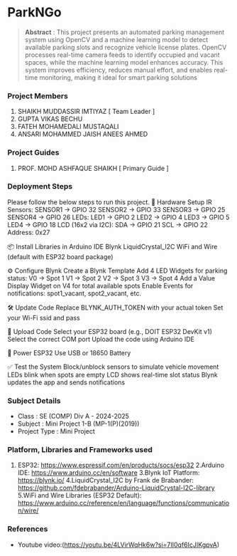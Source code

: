 # ParkNGo

> **Abstract** : This project presents an automated parking management system using OpenCV and a machine learning model to detect available parking slots and recognize vehicle license plates. OpenCV processes real-time camera feeds to identify occupied and vacant spaces, while the machine learning model enhances accuracy. This system improves efficiency, reduces manual effort, and enables real-time monitoring, making it ideal for smart parking solutions

### Project Members
1. SHAIKH MUDDASSIR IMTIYAZ  [ Team Leader ] 
2. GUPTA VIKAS BECHU 
3. FATEH MOHAMEDALI MUSTAQALI 
4. ANSARI MOHAMMED JAISH ANEES AHMED 

### Project Guides
1. PROF. MOHD ASHFAQUE SHAIKH  [ Primary Guide ] 

### Deployment Steps
Please follow the below steps to run this project.
🔧 Hardware Setup
IR Sensors:
SENSOR1 → GPIO 32
SENSOR2 → GPIO 33
SENSOR3 → GPIO 25
SENSOR4 → GPIO 26
LEDs:
LED1 → GPIO 2
LED2 → GPIO 4
LED3 → GPIO 5
LED4 → GPIO 18
LCD (16x2 via I2C):
SDA → GPIO 21
SCL → GPIO 22
Address: 0x27

📦 Install Libraries in Arduino IDE
Blynk
LiquidCrystal_I2C
WiFi and Wire (default with ESP32 board package)

⚙️ Configure Blynk
Create a Blynk Template
Add 4 LED Widgets for parking status:
V0 → Spot 1
V1 → Spot 2
V2 → Spot 3
V3 → Spot 4
Add a Value Display Widget on V4 for total available spots
Enable Events for notifications:
spot1_vacant, spot2_vacant, etc.

🛠️ Update Code
Replace BLYNK_AUTH_TOKEN with your actual token
Set your Wi-Fi ssid and pass

🚀 Upload Code
Select your ESP32 board (e.g., DOIT ESP32 DevKit v1)
Select the correct COM port
Upload the code using Arduino IDE

🔌 Power ESP32
Use USB or 18650 Battery

✅ Test the System
Block/unblock sensors to simulate vehicle movement
LEDs blink when spots are empty
LCD shows real-time slot status
Blynk updates the app and sends notifications

### Subject Details
- Class : SE (COMP) Div A - 2024-2025
- Subject : Mini Project 1-B (MP-1(P)(2019))
- Project Type : Mini Project

### Platform, Libraries and Frameworks used
1. ESP32: https://www.espressif.com/en/products/socs/esp32
2.Arduino IDE: https://www.arduino.cc/en/software
3.Blynk IoT Platform: https://blynk.io/
4.LiquidCrystal_I2C by Frank de Brabander: https://github.com/fdebrabander/Arduino-LiquidCrystal-I2C-library
5.WiFi and Wire Libraries (ESP32 Default): https://www.arduino.cc/reference/en/language/functions/communication/wire/

### References
- Youtube video:(https://youtu.be/4LVirWqHk6w?si=7II0qf6IcJIKgpvA)
